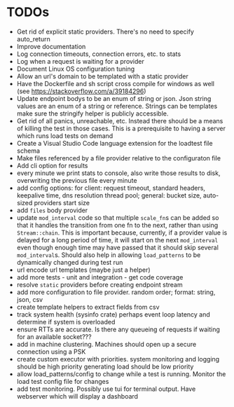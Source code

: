 # TODOs
- Get rid of explicit static providers. There's no need to specify auto_return
- Improve documentation
- Log connection timeouts, connection errors, etc. to stats
- Log when a request is waiting for a provider
- Document Linux OS configuration tuning
- Allow an url's domain to be templated with a static provider
- Have the Dockerfile and sh script cross compile for windows as well (see https://stackoverflow.com/a/39184296)
- Update endpoint bodys to be an enum of string or json. Json string values are an enum of a string or reference. Strings can be templates make sure the stringify helper is publicly accessible.
- Get rid of all panics, unreachable, etc. Instead there should be a means of killing the test in those cases. This is a prerequisite to having a server which runs load tests on demand
- Create a Visual Studio Code language extension for the loadtest file schema
- Make files referenced by a file provider relative to the configuraton file
- Add cli option for results
- every minute we print stats to console, also write those results to disk, overwriting the previous file every minute
- add config options: for client: request timeout, standard headers, keepalive time, dns resolution thread pool; general: bucket size, auto-sized providers start size
- add `files` body provider
- update `mod_interval` code so that multiple `scale_fn`s can be added so that it handles the transition from one fn to the next, rather than using `Stream::chain`. This is important because, currently, if a provider value is delayed for a long period of time, it will start on the next `mod_interval` even though enough time may have passed that it should skip several `mod_interval`s. Should also help in allowing `load_patterns` to be dynamically changed during test run
- url encode url templates (maybe just a helper)
- add more tests - unit and integration - get code coverage
- resolve `static` providers before creating endpoint stream
- add more configuration to file provider. random order; format: string, json, csv
- create template helpers to extract fields from csv
- track system health (sysinfo crate) perhaps event loop latency and determine if system is overloaded
- ensure RTTs are accurate. Is there any queueing of requests if waiting for an available socket???
- add in machine clustering. Machines should open up a secure connection using a PSK
- create custom executor with priorities. system monitoring and logging should be high priority generating load should be low priority
- allow load_patterns/config to change while a test is running. Monitor the load test config file for changes
- add test monitoring. Possibly use tui for terminal output. Have webserver which will display a dashboard